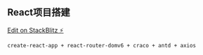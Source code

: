 ## React项目搭建

[Edit on StackBlitz ⚡️](https://stackblitz.com/edit/quickask-react-project-demo)

```
create-react-app + react-router-domv6 + craco + antd + axios
```